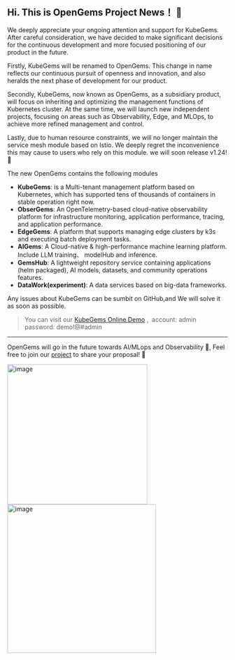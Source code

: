 ## Hi. This is OpenGems Project News！ 🎉

We deeply appreciate your ongoing attention and support for KubeGems. After careful consideration, we have decided to make significant decisions for the continuous development and more focused positioning of our product in the future.

Firstly, KubeGems will be renamed to OpenGems. This change in name reflects our continuous pursuit of openness and innovation, and also heralds the next phase of development for our product.

Secondly, KubeGems, now known as OpenGems, as a subsidiary product, will focus on inheriting and optimizing the management functions of Kubernetes cluster. At the same time, we will launch new independent projects, focusing on areas such as Observability, Edge, and MLOps, to achieve more refined management and control.

Lastly,  due to human resource constraints, we will no longer maintain the service mesh module based on Istio. We deeply regret the inconvenience this may cause to users who rely on this module.  we will soon release v1.24! 🎁

The new OpenGems contains the following modules

- **KubeGems**: is a Multi-tenant management platform based on Kubernetes, which has supported tens of thousands of containers in stable operation right now.
- **ObserGems**: An OpenTelemetry-based cloud-native observability platform for infrastructure monitoring, application performance, tracing, and application performance.
- **EdgeGems**: A platform that supports managing edge clusters by k3s and executing batch deployment tasks.
- **AIGems**: A Cloud-native & high-performance machine learning platform. Include LLM training、 modelHub and inference.
- **GemsHub**: A lightweight repository service containing applications (helm packaged), AI models, datasets, and community operations features.
- **DataWork(experiment)**: A data services based on big-data frameworks.

Any issues about KubeGems can be sumbit on GitHub,and We will solve it as soon as possible.

>You can visit our [KubeGems Online Demo](https://demo.kubegems.io/) ,&nbsp; account: admin &nbsp;&nbsp; password: demo!@#admin

---
OpenGems will go in the future towards AI/MLops and Observability 👀, Feel free to join our [project](https://github.com/orgs/kubegems/projects/9) to share your proposal! 👋

<img width="320" alt="image" src="https://github.com/kubegems/.github/assets/2688646/4f619800-c194-4d34-b82f-126b96b5ab6e">
<img width="340" alt="image" src="https://github.com/kubegems/.github/assets/2688646/6c340681-02fe-4073-912e-5f0ded21aef9">

